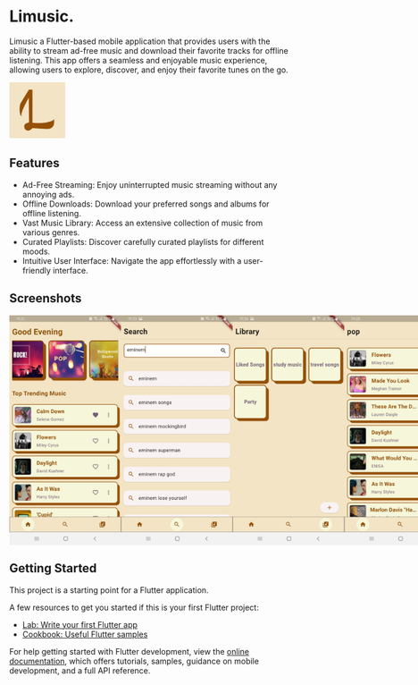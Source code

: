 # Limusic.

Limusic a Flutter-based mobile application that provides users with the ability to stream ad-free music and download their favorite tracks for offline listening. This app offers a seamless and enjoyable music experience, allowing users to explore, discover, and enjoy their favorite tunes on the go.

<img src="assets/other_images/limusic-logo.png" alt="Limsuic logo" width="100" height="100">


## Features

* Ad-Free Streaming: Enjoy uninterrupted music streaming without any annoying ads.
* Offline Downloads: Download your preferred songs and albums for offline listening.
* Vast Music Library: Access an extensive collection of music from various genres.
* Curated Playlists: Discover carefully curated playlists for different moods.
* Intuitive User Interface: Navigate the app effortlessly with a user-friendly interface.


## Screenshots

<div style="display: flex; justify-content: space-between;">
  <img src="assets/other_images/screenshot-1.jpg" alt="Screenshot 1" width="200">
  <img src="assets/other_images/screenshot-2.jpg" alt="Screenshot 1" width="200">
  <img src="assets/other_images/screenshot-3.jpg" alt="Screenshot 1" width="200">
  <img src="assets/other_images/screenshot-4.jpg" alt="Screenshot 1" width="200">
</div>

## Getting Started

This project is a starting point for a Flutter application.

A few resources to get you started if this is your first Flutter project:

- [Lab: Write your first Flutter app](https://docs.flutter.dev/get-started/codelab)
- [Cookbook: Useful Flutter samples](https://docs.flutter.dev/cookbook)

For help getting started with Flutter development, view the
[online documentation](https://docs.flutter.dev/), which offers tutorials,
samples, guidance on mobile development, and a full API reference.
